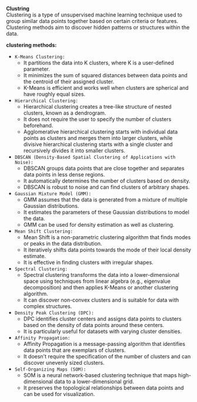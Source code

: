 **Clustring**<br/>
Clustering is a type of unsupervised machine learning technique used to group similar data points together based on certain criteria or features. Clustering methods aim to discover hidden patterns or structures within the data. 

**clustering methods:**
 - `K-Means Clustering:`
   - It partitions the data into K clusters, where K is a user-defined parameter.
   - It minimizes the sum of squared distances between data points and the centroid of their assigned cluster.
   - K-Means is efficient and works well when clusters are spherical and have roughly equal sizes.
- `Hierarchical Clustering:`
   - Hierarchical clustering creates a tree-like structure of nested clusters, known as a dendrogram.
   - It does not require the user to specify the number of clusters beforehand.
   - Agglomerative hierarchical clustering starts with individual data points as clusters and merges them into larger clusters, while divisive hierarchical clustering starts with a single cluster and recursively divides it into smaller clusters.
- `DBSCAN (Density-Based Spatial Clustering of Applications with Noise):`
   - DBSCAN groups data points that are close together and separates data points in less dense regions.
   - It automatically determines the number of clusters based on density.
   - DBSCAN is robust to noise and can find clusters of arbitrary shapes.
- `Gaussian Mixture Model (GMM):`
   - GMM assumes that the data is generated from a mixture of multiple Gaussian distributions.
   - It estimates the parameters of these Gaussian distributions to model the data.
   - GMM can be used for density estimation as well as clustering.
- `Mean Shift Clustering:`
   - Mean Shift is a non-parametric clustering algorithm that finds modes or peaks in the data distribution.
   - It iteratively shifts data points towards the mode of their local density estimate.
   - It is effective in finding clusters with irregular shapes.
- `Spectral Clustering:`
   - Spectral clustering transforms the data into a lower-dimensional space using techniques from linear algebra (e.g., eigenvalue decomposition) and then applies K-Means or another clustering algorithm.
   - It can discover non-convex clusters and is suitable for data with complex structures.
- `Density Peak Clustering (DPC):`
   - DPC identifies cluster centers and assigns data points to clusters based on the density of data points around these centers.
   - It is particularly useful for datasets with varying cluster densities.
- `Affinity Propagation:`
   - Affinity Propagation is a message-passing algorithm that identifies data points that are exemplars of clusters.
   - It doesn't require the specification of the number of clusters and can discover unevenly sized clusters.
- `Self-Organizing Maps (SOM):`
   - SOM is a neural network-based clustering technique that maps high-dimensional data to a lower-dimensional grid.
   - It preserves the topological relationships between data points and can be used for visualization.